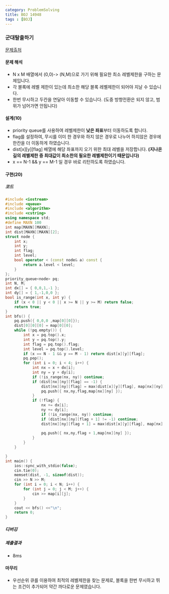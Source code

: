 ```yaml
---
category: ProblemSolving
title: BOJ 14948
tags : [BOJ]
---
```

### 군대탈출하기
[문제출처](https://www.acmicpc.net/problem/14948)

#### 문제 해석
 - N x M 배열에서 (0,0)-> (N,M)으로 가기 위해 필요한 최소 레벨제한을 구하는 문제입니다.
 - 각 블록에 레벨 제한이 있는데 최소한 해당 블록 레벨제한이 되어야 지날 수 있습니다.
 - 한번 무시하고 두칸을 연달아 이동할 수 있습니다. (도중 방향전환은 되지 않고, 범위가 넘어가면 안됩니다)
      
#### 설계(10)
 - priority queue를 사용하여 레벨제한이 **낮은 좌표**부터 이동하도록 합니다.
 - flag를 설정하여, 무시를 이미 한 경우와 하지 않은 경우로 나누어 하지않은 경우에 한칸을 더 이동하게 하였습니다.
 - dist[x][y][flag] 배열에 해당 좌표까지 오기 위한 최대 레벨을 저장합니다. **(지나온 길의 레벨제한 중 최대값이 최소한의 필요한 레벨제한이기 때문입니다)**
 - x == N-1 && y == M-1 일 경우 바로 리턴하도록 하였습니다.
    
#### 구현(20)

##### 코드
```cpp
#include <iostream>
#include <queue>
#include <algorithm>
#include <cstring>
using namespace std;
#define MAXN 100
int map[MAXN][MAXN];
int dist[MAXN][MAXN][2];
struct node {
	int x;
	int y;
	int flag;
	int level;
	bool operator < (const node& a) const {
		return a.level < level;
	}
};
priority_queue<node> pq;
int N, M;
int dx[] = { 0,0,1,-1 };
int dy[] = { 1,-1,0,0 };
bool is_range(int x, int y) {
	if (x < 0 || y < 0 || x >= N || y >= M) return false;
	return true;
}
int bfs() {
	pq.push({ 0,0,0 ,map[0][0]});
	dist[0][0][0] = map[0][0];
	while (!pq.empty()) {
		int x = pq.top().x;
		int y = pq.top().y;
		int flag = pq.top().flag;
		int level = pq.top().level;
		if (x == N - 1 && y == M - 1) return dist[x][y][flag];
		pq.pop();
		for (int i = 0; i < 4; i++) {
			int nx = x + dx[i];
			int ny = y + dy[i];
			if (!is_range(nx, ny)) continue;
			if (dist[nx][ny][flag] == -1) {
				dist[nx][ny][flag] = max(dist[x][y][flag], map[nx][ny]);
				pq.push({ nx,ny,flag,map[nx][ny] });
			}
			if (!flag) {
				nx += dx[i];
				ny += dy[i];
				if (!is_range(nx, ny)) continue;
				if (dist[nx][ny][flag + 1] != -1) continue;
				dist[nx][ny][flag + 1] = max(dist[x][y][flag], map[nx][ny]);
				
				pq.push({ nx,ny,flag + 1,map[nx][ny] });
			}
		}
	}

}
int main() {
	ios::sync_with_stdio(false);
	cin.tie(0);
	memset(dist, -1, sizeof(dist));
	cin >> N >> M;
	for (int i = 0; i < N; i++) {
		for (int j = 0; j < M; j++) {
			cin >> map[i][j];
		}
	}
	cout << bfs() <<"\n";
	return 0;
}
```
##### 디버깅   
      
##### 제출결과
 - 8ms
#### 마무리
 - 우선순위 큐를 이용하여 최적의 레벨제한을 찾는 문제로, 블록을 한번 무시하고 뛰는 조건이 추가되어 약간 까다로운 문제였습니다.
